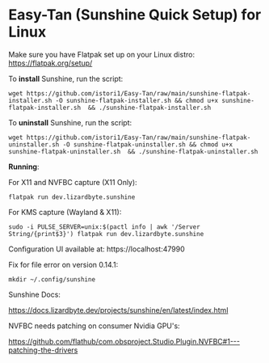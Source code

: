 # Easy-Tan (Sunshine Quick Setup) for Linux

Make sure you have Flatpak set up on your Linux distro: https://flatpak.org/setup/

To **install** Sunshine, run the script:

`wget https://github.com/istori1/Easy-Tan/raw/main/sunshine-flatpak-installer.sh -O sunshine-flatpak-installer.sh && chmod u+x sunshine-flatpak-installer.sh  && ./sunshine-flatpak-installer.sh`

To **uninstall** Sunshine, run the script:

`wget https://github.com/istori1/Easy-Tan/raw/main/sunshine-flatpak-uninstaller.sh -O sunshine-flatpak-uninstaller.sh && chmod u+x sunshine-flatpak-uninstaller.sh  && ./sunshine-flatpak-uninstaller.sh`

**Running**:

For X11 and NVFBC capture (X11 Only):

`flatpak run dev.lizardbyte.sunshine`

For KMS capture (Wayland & X11):

`sudo -i PULSE_SERVER=unix:$(pactl info | awk '/Server String/{print$3}') flatpak run dev.lizardbyte.sunshine`

Configuration UI available at: https://localhost:47990

Fix for file error on version 0.14.1:

`mkdir ~/.config/sunshine`

Sunshine Docs:

https://docs.lizardbyte.dev/projects/sunshine/en/latest/index.html

NVFBC needs patching on consumer Nvidia GPU's:

https://github.com/flathub/com.obsproject.Studio.Plugin.NVFBC#1---patching-the-drivers
